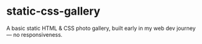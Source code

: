 # static-css-gallery
A basic static HTML &amp; CSS photo gallery, built early in my web dev journey — no responsiveness.
